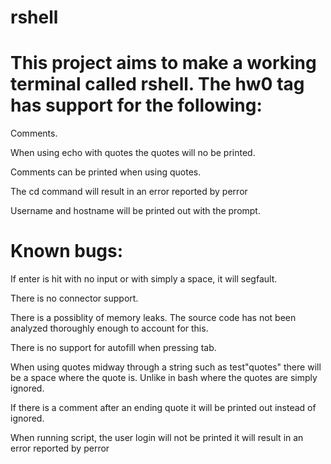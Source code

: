 rshell
======
This project aims to make a working terminal called rshell.
The hw0 tag has support for the following:
=========
Comments. 

When using echo with quotes the quotes will no be printed.

Comments can be printed when using quotes. 

The cd command will result in an error reported by perror

Username and hostname will be printed out with the prompt.


Known bugs:
===========
If enter is hit with no input or with simply a space, it will segfault.

There is no connector support.

There is a possiblity of memory leaks. The source code has not been analyzed thoroughly enough
to account for this.

There is no support for autofill when pressing tab.

When using quotes midway through a string such as test"quotes" there will be a space where the quote
is. Unlike in bash where the quotes are simply ignored.

If there is a comment after an ending quote it will be printed out instead of ignored.

When running script, the user login will not be printed it will result in an error reported by perror
